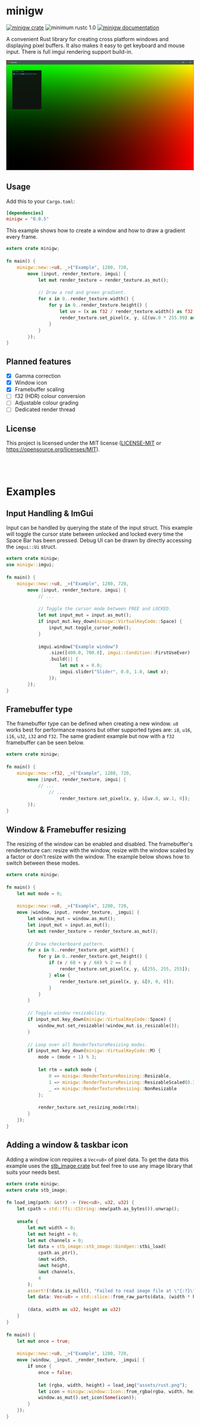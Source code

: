 minigw
======

[![minigw crate](https://img.shields.io/crates/v/minigw.svg)](https://crates.io/crates/minigw)
![minimum rustc 1.0](https://img.shields.io/badge/rustc-1.0+-red.svg)
[![minigw documentation](https://docs.rs/minigw/badge.svg)](https://docs.rs/minigw)

A convenient Rust library for creating cross platform windows and displaying pixel buffers. It also makes it easy to get keyboard and mouse input. There is full imgui rendering support build-in.

![Example](screenshots/example.png)

## Usage
Add this to your `Cargo.toml`:
```toml
[dependencies]
minigw = "0.0.5"
```
This example shows how to create a window and how to draw a gradient every frame.
```rust
extern crate minigw;

fn main() {
    minigw::new::<u8, _>("Example", 1280, 720,
        move |input, render_texture, imgui| {  
            let mut render_texture = render_texture.as_mut();

            // Draw a red and green gradient.
            for x in 0..render_texture.width() {
                for y in 0..render_texture.height() {
                    let uv = (x as f32 / render_texture.width() as f32, y as f32 / render_texture.height() as f32);
                    render_texture.set_pixel(x, y, &[(uv.0 * 255.99) as u8, (uv.1 * 255.99) as u8, 0]);
                }
            }
        });
}
```
## Planned features
- [X] Gamma correction
- [X] Window icon
- [X] Framebuffer scaling
- [ ] f32 (HDR) colour conversion
- [ ] Adjustable colour grading
- [ ] Dedicated render thread

## License
This project is licensed under the MIT license ([LICENSE-MIT](LICENSE.md) or https://opensource.org/licenses/MIT).

<br/><br/>

# Examples
## Input Handling & ImGui
Input can be handled by querying the state of the input struct. This example will toggle the cursor state between unlocked and locked every time the Space Bar has been pressed. Debug UI can be drawn by directly accessing the `imgui::Ui` struct.
```rust
extern crate minigw;
use minigw::imgui;

fn main() {
    minigw::new::<u8, _>("Example", 1280, 720,
        move |input, render_texture, imgui| {
            // ...

            // Toggle the cursor mode between FREE and LOCKED.
            let mut input_mut = input.as_mut();
            if input_mut.key_down(minigw::VirtualKeyCode::Space) {
                input_mut.toggle_cursor_mode();
            }

            imgui.window("Example window")
                .size([400.0, 700.0], imgui::Condition::FirstUseEver)
                .build(|| {
                    let mut x = 0.0;
                    imgui.slider("Slider", 0.0, 1.0, &mut x);
                });
        });
}
```

## Framebuffer type
The framebuffer type can be defined when creating a new window. `u8` works best for performance reasons but other supported types are: `i8`, `u16`, `i16`, `u32`, `i32` and `f32`. The same gradient example but now with a `f32` framebuffer can be seen below.
```rust
extern crate minigw;

fn main() {
    minigw::new::<f32, _>("Example", 1280, 720,
        move |input, render_texture, imgui| {  
            // ...
                // ...
                    render_texture.set_pixel(x, y, &[uv.0, uv.1, 0]);
        });
}
```

## Window & Framebuffer resizing
The resizing of the window can be enabled and disabled. The framebuffer's rendertexture can: resize with the window, resize with the window scaled by a factor or don't resize with the window. The example below shows how to switch between these modes.
```rust
extern crate minigw;

fn main() {
    let mut mode = 0;

    minigw::new::<u8, _>("Example", 1280, 720,
    move |window, input, render_texture, _imgui| {
        let window_mut = window.as_mut();
        let input_mut = input.as_mut();
        let mut render_texture = render_texture.as_mut();

        // Draw checkerboard pattern.
        for x in 0..render_texture.get_width() {
            for y in 0..render_texture.get_height() {
                if (x / 60 + y / 60) % 2 == 0 {
                    render_texture.set_pixel(x, y, &[255, 255, 255]);
                } else {
                    render_texture.set_pixel(x, y, &[0, 0, 0]);
                }
            }
        }
        
        // Toggle window resizability.
        if input_mut.key_down(minigw::VirtualKeyCode::Space) {
            window_mut.set_resizable(!window_mut.is_resizable());
        }

        // Loop over all RenderTextureResizing modes.
        if input_mut.key_down(minigw::VirtualKeyCode::M) {
            mode = (mode + 1) % 3;

            let rtm = match mode {
                0 => minigw::RenderTextureResizing::Resizable,
                1 => minigw::RenderTextureResizing::ResizableScaled(0.3),
                _ => minigw::RenderTextureResizing::NonResizable
            };

            render_texture.set_resizing_mode(rtm);
        }
    });
}
```
## Adding a window & taskbar icon
Adding a window icon requires a `Vec<u8>` of pixel data. To get the data this example uses the [stb_image crate](https://crates.io/crates/stb_image) but feel free to use any image library that suits your needs best.
```rust
extern crate minigw;
extern crate stb_image;

fn load_img(path: &str) -> (Vec<u8>, u32, u32) {
    let cpath = std::ffi::CString::new(path.as_bytes()).unwrap();

    unsafe {
        let mut width = 0;
        let mut height = 0;
        let mut channels = 0;
        let data = stb_image::stb_image::bindgen::stbi_load(
            cpath.as_ptr(),
            &mut width,
            &mut height,
            &mut channels,
            4
        );
        assert!(!data.is_null(), "Failed to read image file at \"{:?}\"", path);
        let data: Vec<u8> = std::slice::from_raw_parts(data, (width * height * 4) as usize).to_vec();

        (data, width as u32, height as u32)
    }
}

fn main() {
    let mut once = true;

    minigw::new::<u8, _>("Example", 1280, 720,
    move |window, _input, _render_texture, _imgui| {
        if once {
            once = false;

            let (rgba, width, height) = load_img("assets/rust.png");
            let icon = minigw::window::Icon::from_rgba(rgba, width, height).unwrap();
            window.as_mut().set_icon(Some(icon));
        }
    });
}
```